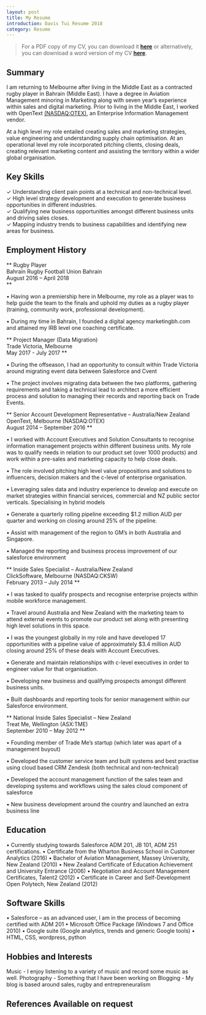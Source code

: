```yaml
---
layout: post
title: My Resume
introduction: Davis Tui Resume 2018
category: Resume
---
```

> For a PDF copy of my CV, you can download it <a href="{{ site.url }}/assets/DT%20CV%202018%20(1).pdf"><b>here</b></a> or alternatively, you can download a word version of my CV <a href="{{ site.url }}/assets/DT%20CV%202018.docx"><b>here</b></a>.

## Summary
I am returning to Melbourne after living in the Middle East as a contracted rugby player in Bahrain (Middle East). I have a degree in Aviation Management minoring in Marketing along with seven year’s experience within sales and digital marketing. Prior to living in the Middle East, I worked with OpenText <a href="https://www.nasdaq.com/g00/symbol/otex" target="_blank">(NASDAQ:OTEX)</a>, an Enterprise Information Management vendor.

At a high level my role entailed creating sales and marketing strategies, value engineering and understanding supply chain optimisation. At an operational level my role incorporated pitching clients, closing deals, creating relevant marketing content and assisting the territory within a wider global organisation.

## Key Skills
✓ Understanding client pain points at a technical and non-technical level.</br>
✓ High level strategy development and execution to generate business opportunities in different industries.</br>
✓ Qualifying new business opportunities amongst different business units and driving sales closes.</br>
✓ Mapping industry trends to business capabilities and identifying new areas for business.</br>

## Employment History

** Rugby Player </br>
Bahrain Rugby Football Union Bahrain</br>
August 2016 – April 2018 </br> **

• Having won a premiership here in Melbourne, my role as a player was to help guide the team to the finals and uphold my duties as a rugby player (training, community work, professional development).

• During my time in Bahrain, I founded a digital agency  marketingbh.com and attained my IRB level one coaching certificate.

** Project Manager (Data Migration) </br>
Trade Victoria, Melbourne </br>
May 2017 - July 2017 **

• During the offseason, I had an opportunity to consult within Trade Victoria around migrating event data between Salesforce and Cvent

• The project involves migrating data between the two platforms, gathering requirements and taking a technical lead to architect a more efficient process and solution to managing their records and reporting back on Trade Events.

** Senior Account Development Representative – Australia/New Zealand </br>
OpenText, Melbourne (NASDAQ:OTEX) </br>
August 2014 – September 2016 **

• I worked with Account Executives and Solution Consultants to recognise information management projects within different business units. My role was to qualify needs in relation to our product set (over 1000 products) and work within a pre-sales and marketing capacity to help close deals.

• The role involved pitching high level value propositions and solutions to influencers, decision makers and the c-level of enterprise organisation.

• Leveraging sales data and industry experience to develop and execute on market strategies within financial services, commercial and NZ public sector verticals. Specialising in hybrid models
 
• Generate a quarterly rolling pipeline exceeding $1.2 million AUD per quarter and working on closing around 25% of the pipeline.

• Assist with management of the region to GM’s in both Australia and Singapore.

• Managed the reporting and business process improvement of our salesforce environment

** Inside Sales Specialist – Australia/New Zealand </br>
ClickSoftware, Melbourne  (NASDAQ:CKSW) </br>
February 2013 – July 2014 **

• I was tasked to qualify prospects and recognise enterprise projects within mobile workforce management.

• Travel around Australia and New Zealand with the marketing team to attend external events to promote our product set along with presenting high level solutions in this space.

• I was the youngest globally in my role and have developed 17 opportunities with a pipeline value of approximately $3.4 million AUD closing around 25% of these deals with Account Executives.

• Generate and maintain relationships with c-level executives in order to engineer value for that organisation.

• Developing new business and qualifying prospects amongst different business units.

• Built dashboards and reporting tools for senior management within our Salesforce environment.

** National Inside Sales Specialist – New Zealand </br>
Treat Me, Wellington  (ASX:TME) </br>
September 2010 – May 2012 **

• Founding member of Trade Me’s startup (which later was apart of a management buyout)

• Developed the customer service team and built systems and best practise using cloud based
CRM Zendesk (both technical and non-technical)

• Developed the account management function of the sales team and developing systems and
workflows using the sales cloud component of salesforce

• New business development around the country and launched an extra business line

## Education

• Currently studying towards Salesforce ADM 201, JB 101, ADM 251 certifications.
• Certificate from the Wharton Business School in Customer Analytics (2016)
• Bachelor of Aviation Management, Massey University, New Zealand (2010)
• New Zealand Certificate of Education Achievement and University Entrance (2006)
• Negotiation and Account Management Certificates, Talent2 (2012)
• Certificate in Career and Self-Development Open Polytech, New Zealand (2012)

## Software Skills

• Salesforce – as an advanced user, I am in the process of becoming certified with ADM 201
• Microsoft Office Package (Windows 7 and Office 2010)
• Google suite (Google analytics, trends and generic Google tools)
• HTML, CSS, wordpress, python

## Hobbies and Interests

Music -  I enjoy listening to a variety of music and record some music as well. Photography  - Something that I have been working on
Blogging  - My blog is based around sales, rugby and entrepreneuralism

## References Available on request
